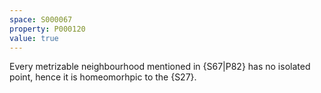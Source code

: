 ```yaml
---
space: S000067
property: P000120
value: true
---
```


Every metrizable neighbourhood mentioned in {S67|P82} has no isolated point,
hence it is homeomorhpic to the {S27}.

